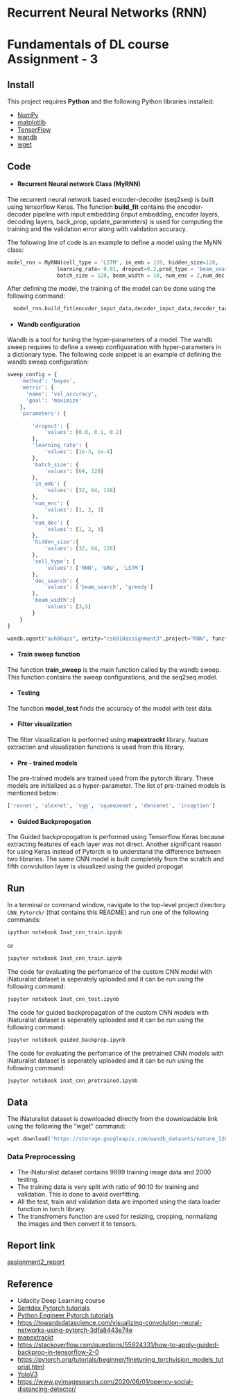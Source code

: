 # Recurrent Neural Networks (RNN)
# Fundamentals of DL course Assignment - 3 


## Install

This project requires **Python** and the following Python libraries installed:

- [NumPy](http://www.numpy.org/)
- [matplotlib](http://matplotlib.org/)
- [TensorFlow](https://www.tensorflow.org/install)
- [wandb](https://wandb.ai/site)
- [wget](https://pypi.org/project/wget/)

## Code
- #### Recurrent Neural network Class (MyRNN)
The recurrent neural network based encoder-decoder (seq2seq) is built using tensorflow Keras. The function **build_fit** contains the encoder-decoder pipeline with input embedding (input embedding, encoder layers, decoding layers, back_prop, update_parameters) is used for computing the training and the validation error along with validation accuracy. 

The following line of code is an example to define a model using the MyNN class:

```python
model_rnn = MyRNN(cell_type = 'LSTM', in_emb = 128, hidden_size=128,
                learning_rate= 0.01, dropout=0.2,pred_type = 'beam_search',epochs = 10,
                batch_size = 128, beam_width = 10, num_enc = 2,num_dec = 3)

```
After defining the model, the training of the model can be done using the following command:
```python
  model_rnn.build_fit(encoder_input_data,decoder_input_data,decoder_target_data,x_test, y_test)
```
- #### Wandb configuration
Wandb is a tool for tuning the hyper-parameters of a model. The wandb sweep requires to define a sweep configuaration with hyper-parameters in a dictionary type. The following code snippet is an example of defining the wandb sweep configuration:
```python
sweep_config = {
    'method': 'bayes', 
    'metric': {
      'name': 'val_accuracy',
      'goal': 'maximize'   
    },
    'parameters': {

        'dropout': {
            'values': [0.0, 0.1, 0.2]
        },
        'learning_rate': {
            'values': [1e-3, 1e-4]
        },
        'batch_size': {
            'values': [64, 128]
        },
        'in_emb': {
            'values': [32, 64, 128]
        },
        'num_enc': {
            'values': [1, 2, 3]
        },
        'num_dec': {
            'values': [1, 2, 3]
        },
        'hidden_size':{
            'values': [32, 64, 128]
        },
        'cell_type': {
            'values': ['RNN', 'GRU', 'LSTM']
        },
        'dec_search': {
            'values': ['beam_search', 'greedy']
        },
        'beam_width':{
            'values': [3,5]
        }
    }
}
```
```python
wandb.agent("auh90ups", entity="cs6910assignment3",project="RNN", function =train_sweep,count=100)
```
- #### Train sweep function
The function **train_sweep** is the main function called by the wandb sweep. This function contains the sweep configurations, and the seq2seq model.  

- #### Testing
The function **model_test** finds the accuracy of the model with test data.

- #### Filter visualization
The filter visualization is performed using **mapextrackt** library. feature extraction and visualization functions is used from this library. 

- #### Pre - trained models
The pre-trained models are trained used from the pytorch library. These models are initialized as a hyper-parameter. The list of pre-trained models is mentioned below:

```python
['resnet', 'alexnet', 'vgg', 'squeezenet', 'densenet', 'inception']
```
- #### Guided Backpropogation
The Guided backpropogation is performed using Tensorflow Keras because extracting features of each layer was not direct. Another significant reason for using Keras instead of Pytorch is to understand the difference between two libraries. The same CNN model is built completely from the scratch and fifth convolution layer is visualized using the guided propogat

## Run

In a terminal or command window, navigate to the top-level project directory `CNN_Pytorch/` (that contains this README) and run one of the following commands:

```bash
ipython notebook Inat_cnn_train.ipynb
```  
or
```bash
jupyter notebook Inat_cnn_train.ipynb
```
The code for evaluating the perfomance of the custom CNN model with iNaturalist dataset is seperately uploaded and it can be run using the following command:
```bash
jupyter notebook Inat_cnn_test.ipynb
``` 
The code for guided backpropagation of the custom CNN models with iNaturalist dataset is seperately uploaded and it can be run using the following command:
```bash
jupyter notebook guided_backprop.ipynb
``` 
The code for evaluating the perfomance of the pretrained CNN models with iNaturalist dataset is seperately uploaded and it can be run using the following command:
```bash
jupyter notebook inat_cnn_pretrained.ipynb
``` 

## Data
The iNaturalist dataset is downloaded directly from the downloadable link using the following the "wget" command:
```python
wget.download('https://storage.googleapis.com/wandb_datasets/nature_12K.zip')
```

### Data Preprocessing
- The iNaturalist dataset contains 9999 training image data and 2000 testing.
- The training data is very split with ratio of 90:10 for training and validation. This is done to avoid overfitting.
- All the test, train and validation data are imported using the data loader function in torch library.
- The transfromers function are used for resizing, cropping, normalizng the images and then convert it to tensors.

## Report link
[assignment2_report](https://wandb.ai/paddy3696/cnn_inat/reports/FDL-Assignment-2---Vmlldzo2MDg3Mzg?accessToken=l08ezysoh00yvd68sdpq7r78rvq5l2zjaxbjg6li81d982eu2we6xqky99wuol3r)

## Reference
- Udacity Deep Learning course
- [Sentdex Pytorch tutorials](https://youtube.com/playlist?list=PLQVvvaa0QuDdeMyHEYc0gxFpYwHY2Qfdh)
- [Python Engineer Pytorch tutorials](https://youtube.com/playlist?list=PLqnslRFeH2UrcDBWF5mfPGpqQDSta6VK4)
- https://towardsdatascience.com/visualizing-convolution-neural-networks-using-pytorch-3dfa8443e74e
- [mapextrackt](https://pypi.org/project/mapextrackt/)
- https://stackoverflow.com/questions/55924331/how-to-apply-guided-backprop-in-tensorflow-2-0
- https://pytorch.org/tutorials/beginner/finetuning_torchvision_models_tutorial.html
- [YoloV3](https://pjreddie.com/darknet/yolo/)
- https://www.pyimagesearch.com/2020/06/01/opencv-social-distancing-detector/
